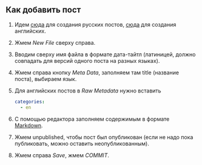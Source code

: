 ## Как добавить пост

1. Идем [сюда](http://prose.io/#CLLKazan/issst-site/tree/master/_posts) для создания русских постов,
[cюда](http://prose.io/#CLLKazan/issst-site/tree/master/_posts/en) для создания английских.
1. Жмем *New File* сверху справа.
1. Вводим сверху имя файла в формате дата-тайтл (латиницей, должно совпадать для версий одного поста на разных языках).
1. Жмем справа кнопку *Meta Data*, заполняем там title (название поста), выбираем язык.
1. Для английских постов в *Raw Metadata* нужно вставить

   ```yaml
   categories:
     - en
   ```
1. С помощью редактора заполняем содержимым в формате [Markdown](http://daringfireball.net/projects/markdown/basics).
1. Жмем unpublished, чтобы пост был опубликован (если не надо пока публиковать, можно оставить неопубликованным).
1. Жмем справа *Save*, жмем *COMMIT*.
